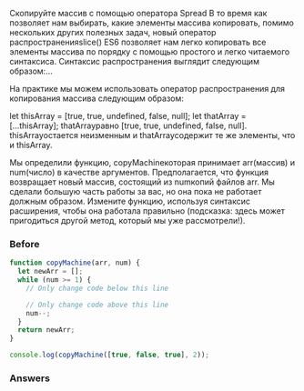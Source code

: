 Скопируйте массив с помощью оператора Spread
В то время как позволяет нам выбирать, какие элементы массива копировать, помимо нескольких других полезных задач, новый оператор распространенияslice() ES6 позволяет нам легко копировать все элементы массива по порядку с помощью простого и легко читаемого синтаксиса. Синтаксис распространения выглядит следующим образом:...

На практике мы можем использовать оператор распространения для копирования массива следующим образом:

let thisArray = [true, true, undefined, false, null];
let thatArray = [...thisArray];
thatArrayравно [true, true, undefined, false, null]. thisArrayостается неизменным и thatArrayсодержит те же элементы, что и thisArray.

Мы определили функцию, copyMachineкоторая принимает arr(массив) и num(число) в качестве аргументов. Предполагается, что функция возвращает новый массив, состоящий из numкопий файлов arr. Мы сделали большую часть работы за вас, но она пока не работает должным образом. Измените функцию, используя синтаксис расширения, чтобы она работала правильно (подсказка: здесь может пригодиться другой метод, который мы уже рассмотрели!).



### Before
```javascript
function copyMachine(arr, num) {
  let newArr = [];
  while (num >= 1) {
    // Only change code below this line

    // Only change code above this line
    num--;
  }
  return newArr;
}

console.log(copyMachine([true, false, true], 2));

```
### Answers
```javascript

```
